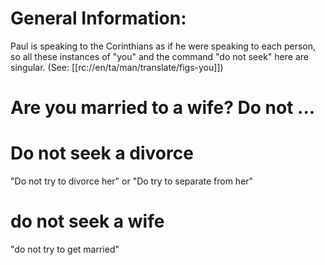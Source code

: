 # General Information:

Paul is speaking to the Corinthians as if he were speaking to each person, so all these instances of "you" and the command "do not seek" here are singular. (See: [[rc://en/ta/man/translate/figs-you]])

# Are you married to a wife? Do not ...



# Do not seek a divorce

"Do not try to divorce her" or "Do try to separate from her" 

# do not seek a wife

"do not try to get married"

